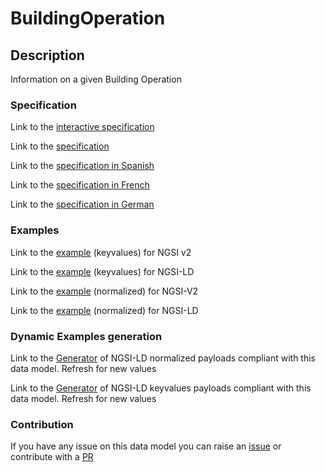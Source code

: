 # BuildingOperation

## Description 

Information on a given Building Operation
### Specification

Link to the [interactive specification](https://swagger.lab.fiware.org/?url=https://smart-data-models.github.io/dataModel.Building/BuildingOperation/swagger.yaml)

Link to the [specification](https://smart-data-models.github.io/dataModel.Building/BuildingOperation/doc/spec.md)

Link to the [specification in Spanish](https://smart-data-models.github.io/dataModel.Building/BuildingOperation/doc/spec_ES.md)

Link to the [specification in French](https://smart-data-models.github.io/dataModel.Building/BuildingOperation/doc/spec_FR.md)

Link to the [specification in German](https://smart-data-models.github.io/dataModel.Building/BuildingOperation/doc/spec_DE.md)
### Examples

Link to the [example](https://smart-data-models.github.io/dataModel.Building/BuildingOperation/examples/example.json) (keyvalues) for NGSI v2

Link to the [example](https://smart-data-models.github.io/dataModel.Building/BuildingOperation/examples/example.jsonld) (keyvalues) for NGSI-LD

Link to the [example](https://smart-data-models.github.io/dataModel.Building/BuildingOperation/examples/example-normalized.json) (normalized) for NGSI-V2

Link to the [example](https://smart-data-models.github.io/dataModel.Building/BuildingOperation/examples/example-normalized.jsonld) (normalized) for NGSI-LD
### Dynamic Examples generation

Link to the [Generator](https://smartdatamodels.org/extra/ngsi-ld_generator_v0.92.php?schemaUrl=https://raw.githubusercontent.com/smart-data-models/dataModel.Building/master/BuildingOperation/schema.json&email=info@smartdatamodels.org) of NGSI-LD normalized payloads compliant with this data model. Refresh for new values

Link to the [Generator](https://smartdatamodels.org/extra/ngsi-ld_generator_keyvalues_v0.92.php?schemaUrl=https://raw.githubusercontent.com/smart-data-models/dataModel.Building/master/BuildingOperation/schema.json&email=info@smartdatamodels.org) of NGSI-LD keyvalues payloads compliant with this data model. Refresh for new values
### Contribution

 If you have any issue on this data model you can raise an [issue](https://github.com/smart-data-models/dataModel.Building/issues)  or contribute with a [PR](https://github.com/smart-data-models/dataModel.Building/pulls)